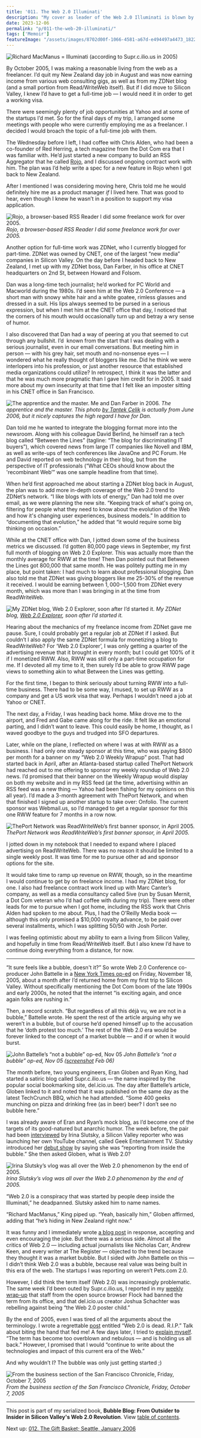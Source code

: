 ```yaml
---
title: '011. The Web 2.0 Illuminati'
description: "My cover as leader of the Web 2.0 Illuminati is blown by Supr.c.ilio.us at the end of 2005; also: I contemplate expanding ReadWriteWeb's business model."
date: 2023-12-06
permalink: "p/011-the-web-20-illuminati/"
tags: ['Memoir']
featureImage: "/assets/images/8702d00f-1066-4581-a67d-e494497a4473_1822x1338.jpg"
---
```


![Richard MacManus = Illuminati (according to Supr.c.ilio.us in 2005)](/assets/images/8702d00f-1066-4581-a67d-e494497a4473_1822x1338.jpg "Richard MacManus = Illuminati (according to Supr.c.ilio.us in 2005)")

By October 2005, I was making a reasonable living from the web as a freelancer. I’d quit my New Zealand day job in August and was now earning income from various web consulting gigs, as well as from my ZDNet blog (and a small portion from Read/WriteWeb itself). But if I did move to Silicon Valley, I knew I’d have to get a full-time job — I would need it in order to get a working visa.

There were seemingly plenty of job opportunities at Yahoo and at some of the startups I’d met. So for the final days of my trip, I arranged some meetings with people who were currently employing me as a freelancer. I decided I would broach the topic of a full-time job with them.

The Wednesday before I left, I had coffee with Chris Alden, who had been a co-founder of Red Herring, a tech magazine from the Dot Com era that I was familiar with. He’d just started a new company to build an RSS Aggregator that he called [Rojo](https://web.archive.org/web/20051001014734/http://rojo.jot.com/RojoTour2), and I discussed ongoing contract work with him. The plan was I’d help write a spec for a new feature in Rojo when I got back to New Zealand.

After I mentioned I was considering moving here, Chris told me he would definitely hire me as a product manager _if_ I lived here. That was good to hear, even though I knew he wasn’t in a position to support my visa application.

![Rojo, a browser-based RSS Reader I did some freelance work for over 2005.](/assets/images/e2ca48a7-ae01-4797-bb4d-0d26656347d1_468x364.jpg "Rojo, a browser-based RSS Reader I did some freelance work for over 2005.")
*Rojo, a browser-based RSS Reader I did some freelance work for over 2005.*

Another option for full-time work was ZDNet, who I currently blogged for part-time. ZDNet was owned by CNET, one of the largest “new media” companies in Silicon Valley. On the day before I headed back to New Zealand, I met up with my ZDNet boss, Dan Farber, in his office at CNET headquarters on 2nd St, between Howard and Folsom.

Dan was a long-time tech journalist; he’d worked for PC World and Macworld during the 1980s. I’d seen him at the Web 2.0 Conference — a short man with snowy white hair and a white goatee, rimless glasses and dressed in a suit. His lips always seemed to be pursed in a serious expression, but when I met him at the CNET office that day, I noticed that the corners of his mouth would occasionally turn up and betray a wry sense of humor.

I also discovered that Dan had a way of peering at you that seemed to cut through any bullshit. I’d  known from the start that I was dealing with a serious journalist, even in our email conversations. But meeting him in person — with his grey hair, set mouth and no-nonsense eyes — I wondered what he really thought of bloggers like me. Did he think we were interlopers into his profession, or just another resource that established media organizations could utilize? In retrospect, I think it was the latter and that he was much more pragmatic than I gave him credit for in 2005. It said more about my own insecurity at that time that I felt like an imposter sitting in his CNET office in San Francisco.

![The apprentice and the master. Me and Dan Farber in 2006.](/assets/images/3978d24d-db09-4a0b-ab5d-90e66cd4a72a_800x600.jpg "The apprentice and the master. Me and Dan Farber in 2006.")
*The apprentice and the master. This photo [by Tantek Çelik](https://www.flickr.com/photos/tantek/174168416) is actually from June 2006, but it nicely captures the high regard I have for Dan.*

Dan told me he wanted to integrate the blogging format more into the newsroom. Along with his colleague David Berlind, he himself ran a tech blog called “Between the Lines” (tagline: “The blog for discriminating IT buyers”), which covered news from large IT companies like Novell and IBM, as well as write-ups of tech conferences like JavaOne and PC Forum. He and David reported on web technology in their blog, but from the perspective of IT professionals (“What CEOs should know about the 'recombinant Web’” was one sample headline from that time).

When he’d first approached me about starting a ZDNet blog back in August, the plan was to add more in-depth coverage of the Web 2.0 trend to ZDNet’s network. “I like blogs with lots of energy,” Dan had told me over email, as we were planning the new site. “Keeping track of what's going on, filtering for people what they need to know about the evolution of the Web and how it's changing user experiences, business models.” In addition to “documenting that evolution,” he added that “it would require some big thinking on occasion.”

While at the CNET office with Dan, I jotted down some of the business metrics we discussed. I’d gotten 80,000 page views in September, my first full month of blogging on Web 2.0 Explorer. This was actually more than the monthly average for RWW at the time! Then Dan pointed out that Between the Lines got 800,000 that same month. He was politely putting me in my place, but point taken: I had much to learn about professional blogging. Dan also told me that ZDNet was giving bloggers like me 25-30% of the revenue it received. I would be earning between $1,000-$1,500 from ZDNet every month, which was more than I was bringing in at the time from ReadWriteWeb.

![My ZDNet blog, Web 2.0 Explorer, soon after I’d started it.](/assets/images/c87fadd3-7f93-481f-9669-f41b3c01921f_1552x1118.png "My ZDNet blog, Web 2.0 Explorer, soon after I’d started it.")
*My ZDNet blog, [Web 2.0 Explorer](https://web.archive.org/web/20051210171833/http://blogs.zdnet.com/web2explorer/?p=5), soon after I’d started it.*

Hearing about the mechanics of my freelance income from ZDNet gave me pause. Sure, I could probably get a regular job at ZDNet if I asked. But couldn’t I also apply the same ZDNet formula for monetizing a blog to ReadWriteWeb? For ‘Web 2.0 Explorer’, I was only getting a quarter of the advertising revenue that it brought in every month; but I could get 100% of it if I monetized RWW. Also, RWW was still only a part-time occupation for me. If I devoted all my time to it, then surely I’d be able to grow RWW page views to something akin to what Between the Lines was getting.

For the first time, I began to think seriously about turning RWW into a full-time business. There had to be some way, I mused, to set up RWW as a company and get a US work visa that way. Perhaps I wouldn’t need a job at Yahoo or CNET.

The next day, a Friday, I was heading back home. Mike drove me to the airport, and Fred and Gabe came along for the ride. It felt like an emotional parting, and I didn’t want to leave. This could easily be home, I thought, as I waved goodbye to the guys and trudged into SFO departures.

Later, while on the plane, I reflected on where I was at with RWW as a business. I had only one steady sponsor at this time, who was paying $800 per month for a banner on my “Web 2.0 Weekly Wrapup” post. That had started back in April, after an Atlanta-based startup called ThePort Network had reached out to me offering to sponsor my weekly roundup of Web 2.0 news. I’d promised that their banner on the Weekly Wrapup would display on both my website and in my RSS feed (at the time, advertising within an RSS feed was a new thing — Yahoo had been fishing for my opinions on this all year). I’d made a 3-month agreement with ThePort Network, and when that finished I signed up another startup to take over: Onfolio. The current sponsor was Webmail.us, so I’d managed to get a regular sponsor for this one RWW feature for 7 months in a row now.

![ThePort Network was ReadWriteWeb’s first banner sponsor, in April 2005.](/assets/images/aa990755-b0ec-4219-9bb3-a52b30b192ca_1634x1172.jpg "ThePort Network was ReadWriteWeb’s first banner sponsor, in April 2005.")
*ThePort Network was ReadWriteWeb’s first banner sponsor, in April 2005.*

I jotted down in my notebook that I needed to expand where I placed advertising on ReadWriteWeb. There was no reason it should be limited to a single weekly post. It was time for me to pursue other ad and sponsor options for the site.

It would take time to ramp up revenue on RWW, though, so in the meantime I would continue to get by on freelance income. I had my ZDNet blog, for one. I also had freelance contract work lined up with Marc Canter’s company, as well as a media consultancy called 5ive (run by Susan Mernit, a Dot Com veteran who I’d had coffee with during my trip). There were other leads for me to pursue when I got home, including the RSS work that Chris Alden had spoken to me about. Plus, I had the O’Reilly Media book — although this only promised a $10,000 royalty advance, to be paid over several installments, which I was splitting 50/50 with Josh Porter.

I was feeling optimistic about my ability to earn a living from Silicon Valley, and hopefully in time from Read/WriteWeb itself. But I also knew I’d have to continue doing everything from a distance, for now.

* * *

“It sure feels like a bubble, doesn't it?” So wrote Web 2.0 Conference co-producer John Battelle in a [New York Times op-ed](https://www.nytimes.com/2005/11/18/opinion/building-a-better-boom.html) on Friday, November 18, 2005, about a month after I’d returned home from my first trip to Silicon Valley. Without specifically mentioning the Dot Com boom of the late 1990s and early 2000s, he noted that the internet “is exciting again, and once again folks are rushing in.”

Then, a record scratch. “But regardless of all this déjà vu, we are not in a bubble,” Battelle wrote. He spent the rest of the article arguing why we weren’t in a bubble, but of course he’d opened himself up to the accusation that he ‘doth protest too much.’ The rest of the Web 2.0 era would be forever linked to the concept of a market bubble — and if or when it would burst.

![John Battelle’s “not a bubble” op-ed, Nov 05](/assets/images/04048252-db0b-4506-bb64-33432973b288_1986x1300.png "John Battelle’s “not a bubble” op-ed, Nov 05")
*John Battelle’s “not a bubble” op-ed, Nov 05 ([screenshot](https://web.archive.org/web/20060220110402/http://www.nytimes.com/2005/11/18/opinion/18battelle.html?ex=1289970000&en=24386e654b2c02ed&ei=5088&partner=rssnyt&emc=rss) Feb 06)*

The month before, two young engineers, Eran Globen and Ryan King, had started a satiric blog called Supr.c.ilio.us — the name inspired by the popular social bookmarking site, del.icio.us. The day after Battelle’s article, Globen linked to it and noted that it was published on the same day as the latest TechCrunch BBQ, which he had attended. “Some 400 geeks munching on pizza and drinking free (as in beer) beer? I don’t see no bubble here.”

I was already aware of Eran and Ryan’s mock blog, as I’d become one of the targets of its good-natured but anarchic humor. The week before, the pair had been [interviewed](https://web.archive.org/web/20060816170321/http://blip.tv/file/4324) by Irina Slutsky, a Silicon Valley reporter who was launching her own YouTube channel, called Geek Entertainment TV. Slutsky introduced her [debut show](https://web.archive.org/web/20060210143846/http://www.geekentertainment.tv/2005/11/15/web-20-is-taking-over-the-nation/) by saying she was “reporting from inside the bubble.” She then asked Globen, what is Web 2.0?

![Irina Slutsky’s vlog was all over the Web 2.0 phenomenon by the end of 2005.](/assets/images/783238e2-ab82-4eda-85cc-a2da790eccb9_1280x874.jpg "Irina Slutsky’s vlog was all over the Web 2.0 phenomenon by the end of 2005.")
*Irina Slutsky’s vlog was all over the Web 2.0 phenomenon by the end of 2005.*

“Web 2.0 is a conspiracy that was started by people deep inside the Illuminati,” he deadpanned. Slutsky asked him to name names.

“Richard MacManus,” King piped up. “Yeah, basically him,” Globen affirmed, adding that “he’s hiding in New Zealand right now.”

It was funny and I immediately wrote [a blog post](https://web.archive.org/web/20060508060925/http://www.readwriteweb.com/archives/the_web_20_cons.php) in response, accepting and even encouraging the joke. But there was a serious side. Almost all the critics of Web 2.0 — including actual journalists like Nicholas Carr, Andrew Keen, and every writer at The Register — objected to the trend because they thought it was a market bubble. But I sided with John Battelle on this — I didn’t think Web 2.0 was a bubble, because real value was being built in this era of the web. The startups I was reporting on weren’t Pets.com 2.0.

However, I did think the term itself (Web 2.0) was increasingly problematic. The same week I’d been outed by Supr.c.ilio.us, I reported in my [weekly wrap-up](https://web.archive.org/web/20060315001559/http://www.readwriteweb.com/archives/web_20_weekly_w_42.php) that staff from the open source browser Flock had banned the term from its office, and that del.icio.us creator Joshua Schachter was rebelling against being “the Web 2.0 poster child.”

By the end of 2005, even I was tired of all the arguments about the terminology. I wrote a regrettable [post](https://web.archive.org/web/20051220074741/http://www.readwriteweb.com/archives/web_20_is_dead.php) entitled “Web 2.0 is dead. R.I.P.” Talk about biting the hand that fed me! A few days later, I tried to [explain myself](https://web.archive.org/web/20060102114509/http://www.readwriteweb.com/archives/phonethrowing_k.php). “The term has become too overblown and nebulous — and is holding us all back.” However, I promised that I would “continue to write about the technologies and impact of this current era of the Web.”

And why wouldn’t I? The bubble was only just getting started ;)

![From the business section of the San Francisco Chronicle, Friday, October 7, 2005](/assets/images/3e44d978-d500-4a9a-91d0-821df28ff97f_1280x1011.jpg "From the business section of the San Francisco Chronicle, Friday, October 7, 2005")
*From the business section of the San Francisco Chronicle, Friday, October 7, 2005*

* * *

This post is part of my serialized book, **Bubble Blog: From Outsider to Insider in Silicon Valley's Web 2.0 Revolution**. View [table of contents](/p/roadmap-bubbleblog/).

Next up: [012\. The Gift Basket; Seattle, January 2006](/p/012-gift-basket-seattle-january-2006)

